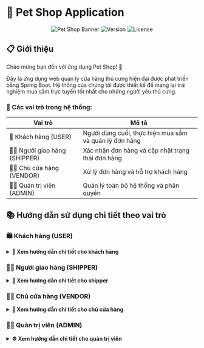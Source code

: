 # 🐾 Pet Shop Application

<div align="center">

![Pet Shop Banner](https://img.shields.io/badge/Pet%20Shop-Spring%20Boot-brightgreen)
![Version](https://img.shields.io/badge/version-1.0.0-blue)
![License](https://img.shields.io/badge/license-MIT-green)

</div>

## 📋 Giới thiệu

Chào mừng bạn đến với ứng dụng Pet Shop! 🎉

Đây là ứng dụng web quản lý cửa hàng thú cưng hiện đại được phát triển bằng Spring Boot. Hệ thống của chúng tôi được thiết kế để mang lại trải nghiệm mua sắm trực tuyến tốt nhất cho những người yêu thú cưng.

### 🔑 Các vai trò trong hệ thống:

| Vai trò | Mô tả |
|---------|--------|
| 👤 Khách hàng (USER) | Người dùng cuối, thực hiện mua sắm và quản lý đơn hàng |
| 👨‍💼 Người giao hàng (SHIPPER) | Xác nhận đơn hàng và cập nhật trạng thái đơn hàng |
| 👨‍💼 Chủ cửa hàng (VENDOR) | Xử lý đơn hàng và hỗ trợ khách hàng |
| 👨‍💻 Quản trị viên (ADMIN) | Quản lý toàn bộ hệ thống và phân quyền |

## 📚 Hướng dẫn sử dụng chi tiết theo vai trò

### 🛍️ Khách hàng (USER)

<details>
<summary><b>📝 Xem hướng dẫn chi tiết cho khách hàng</b></summary>

#### 🔐 Đăng ký tài khoản
```mermaid
graph TD
    A[Truy cập trang chủ] --> B[Click nút Đăng ký]
    B --> C[Điền thông tin]
    C --> D[Click Đăng ký]
    D --> E[Nhận mã OTP qua email]
    E --> F[Xác thực tài khoản]
```

> 💡 **Thông tin cần điền:**
> - 👤 Họ và tên
> - 📧 Email (dùng để đăng nhập)
> - 📱 Số điện thoại
> - 🔒 Mật khẩu
> - 🔐 Xác nhận mật khẩu

#### 🔑 Đăng nhập

<div align="center">
<table>
<tr>
<th>Bước</th>
<th>Hành động</th>
</tr>
<tr>
<td>1️⃣</td>
<td>Click vào nút "Đăng nhập"</td>
</tr>
<tr>
<td>2️⃣</td>
<td>Nhập email và mật khẩu</td>
</tr>
<tr>
<td>3️⃣</td>
<td>Tùy chọn "Ghi nhớ đăng nhập"</td>
</tr>
<tr>
<td>4️⃣</td>
<td>Click "Đăng nhập"</td>
</tr>
</table>
</div>

#### 👤 Quản lý thông tin cá nhân
🔄 **Các thao tác chính:**

<div align="center">

| Tính năng | Mô tả | Icon |
|-----------|--------|------|
| Thông tin cơ bản | Cập nhật họ tên, số điện thoại, ngày sinh | 📝 |
| Đổi mật khẩu | Thay đổi mật khẩu đăng nhập | 🔒 |
| Cập nhật avatar | Tải lên ảnh đại diện mới | 🖼️ |
| Địa chỉ giao hàng | Thêm/sửa địa chỉ nhận hàng | 📍 |

</div>

#### 🛒 Mua sắm

<details>
<summary><b>🔍 Tìm kiếm sản phẩm</b></summary>

- 🏠 Lướt trang chủ
- 🔎 Sử dụng thanh tìm kiếm thông minh
- 📑 Lọc theo danh mục, lọc theo (bán chạy/yêu thích/đánh giá)
- ⚡ Sắp xếp linh hoạt (giá/tên/mới nhất)

</details>

<details>
<summary><b>📦 Xem chi tiết sản phẩm</b></summary>

- 🔍 Xem thông tin chi tiết
- 💰 Kiểm tra giá và khuyến mãi
- 📊 Xem số lượng còn trong kho
- ⭐ Đọc đánh giá từ khách hàng

</details>

<details>
<summary><b>🛍️ Thêm vào giỏ hàng</b></summary>

```mermaid
graph LR
    A[Chọn số lượng] -->|Click| B[Thêm vào giỏ]
    B --> C[Thông báo xác nhận]
    C -->|Tiếp tục mua sắm| A
    C -->|Đến giỏ hàng| D[Xem giỏ hàng]
```

</details>

#### 🛒 Giỏ hàng

<div align="center">

| Chức năng | Thao tác | Icon |
|-----------|----------|------|
| Xem giỏ hàng | Danh sách sản phẩm đã chọn | 📋 |
| Cập nhật số lượng | Tăng/giảm số lượng sản phẩm | ⚖️ |
| Xóa sản phẩm | Loại bỏ sản phẩm khỏi giỏ | 🗑️ |
| Tính tổng tiền | Tự động tính tổng và khuyến mãi | 💰 |

</div>

#### 💳 Thanh toán

<div align="center">

```mermaid
graph TD
    A[Bắt đầu thanh toán] --> B{Chọn phương thức}
    B -->|COD| C[Thanh toán khi nhận hàng]
    B -->|Chuyển khoản| D[Thanh toán qua VietQR]
    
    C --> E[Xác nhận đơn hàng]
    
    D --> F[Hiển thị mã QR]
    F --> G[Quét mã bằng App Ngân hàng]
    G --> H[Xác nhận thanh toán trong app]
    H --> I[Nhận kết quả thành công]
    
    I --> E
    E --> J[Hoàn tất đặt hàng]
```

</div>

> 💡 **Lưu ý về thanh toán:**
> - 🏠 **COD**: Thanh toán khi nhận hàng tại địa chỉ
> - 💳 **VietQR**: Thanh toán bằng cách quét mã QR

#### 📦 Quản lý đơn hàng

<div align="center">

| Trạng thái | Mô tả | Icon |
|------------|-------|------|
| Chờ xác nhận | Đơn hàng mới tạo | ⏳ |
| Đang xử lý | Đang chuẩn bị hàng | 🔄 |
| Đang giao | Đang vận chuyển | 🚚 |
| Đã giao | Giao hàng thành công | ✅ |
| Đã hủy | Đơn hàng bị hủy | ❌ |

</div>

<details>
<summary><b>📋 Chi tiết đơn hàng</b></summary>

- 📝 Xem thông tin sản phẩm
- 🔍 Theo dõi trạng thái 
- 📅 Xem lịch sử giao hàng
- 💬 Nhắn tin với shop

</details>

<details>
<summary><b>❌ Hủy đơn hàng</b></summary>

> ⚠️ **Lưu ý**: Chỉ có thể hủy đơn khi:
> - 🕒 Đơn hàng chưa được xử lý
> - 📝 Có lý do hủy hợp lệ
> - ⏰ Trong thời gian cho phép

</details>

<details>
<summary><b>⭐ Đánh giá sản phẩm</b></summary>

```mermaid
graph TD
    A[Nhận hàng thành công] --> B[Vào mục Đánh giá]
    B --> C[Chọn số sao 1-5]
    C --> D[Viết nhận xét]
    D --> E[Đăng ảnh sản phẩm]
    E --> F[Gửi đánh giá]
```

</details>

</details>

### 👨‍💻 Người giao hàng (SHIPPER)

<details>
<summary><b>🚚 Xem hướng dẫn chi tiết cho shipper</b></summary>

#### 🔐 Truy cập hệ thống

<div align="center">

```mermaid
graph LR
    A[Truy cập trang đăng nhập] -->|Đăng nhập| B[Xác thực tài khoản shipper]
    B -->|Thành công| C[Dashboard shipper]
    B -->|Thất bại| D[Thông báo lỗi]
    D --> A
```

</div>

#### 📦 Quản lý đơn hàng được phân công

<div align="center">

| Tính năng | Icon | Mô tả |
|-----------|------|--------|
| Xem danh sách đơn | 📋 | Hiển thị đơn hàng được phân công giao |
| Tìm kiếm đơn | 🔍 | Tìm theo mã đơn, tên KH, địa chỉ |
| Lọc đơn hàng | ⚙️ | Lọc theo khu vực, trạng thái, ngày |
| Xác nhận nhận đơn | ✅ | Xác nhận đã nhận hàng để giao |
| Cập nhật trạng thái | 🔄 | Cập nhật tiến độ giao hàng |
| Hủy đơn hàng | ❌ | Hủy đơn không thể giao được |
| Xem chi tiết | 👁️ | Xem thông tin chi tiết đơn hàng |

</div>

<details>
<summary><b>📝 Quy trình xử lý đơn hàng</b></summary>

```mermaid
graph LR
    A[Xem đơn được phân công] --> B[Tìm kiếm & Lọc]
    B --> C{Thao tác}
    C --> D[Xác nhận nhận đơn]
    C --> E[Cập nhật trạng thái]
    C --> F[Hủy đơn hàng]
    C --> G[Xem chi tiết đơn]
    D --> H[Lưu thay đổi]
    E --> H
    F --> H
```

</details>

#### 🚚 Quy trình giao hàng chi tiết

<details>
<summary><b>🔄 Cập nhật trạng thái đơn hàng</b></summary>

<div align="center">

| Trạng thái | Icon | Mô tả | Hành động |
|------------|------|--------|-----------|
| Đã nhận hàng | 📥 | Đã nhận hàng từ kho | Xác nhận với hệ thống |
| Đang giao hàng | 🚚 | Đang trên đường giao | Cập nhật vị trí |
| Đã đến nơi | 📍 | Đã đến địa chỉ giao | Thông báo cho KH |
| Giao thành công | ✅ | Đã giao hàng thành công | Xác nhận hoàn tất |
| Giao thất bại | ❌ | Không giao được | Ghi rõ lý do |

</div>

```mermaid
graph TD
    A[Đơn hàng mới] --> B[Xác nhận nhận hàng]
    B --> C[Bắt đầu giao hàng]
    C --> D[Cập nhật: Đang giao]
    D --> E{Đến địa chỉ?}
    E -->|Có| F[Thông báo cho KH]
    E -->|Không| D
    F --> G{KH có nhận?}
    G -->|Có| H[Giao thành công]
    G -->|Không| I[Giao thất bại]
    H --> J[Xác nhận hoàn tất]
    I --> K[Ghi lý do hủy]
```

</details>

<details>
<summary><b>❌ Quy trình hủy đơn hàng</b></summary>

<div align="center">

| Lý do hủy | Mô tả | Yêu cầu bổ sung |
|-----------|-------|-----------------|
| Địa chỉ sai | Không tìm thấy địa chỉ | 📍 Chụp ảnh địa chỉ thực tế |
| KH không liên lạc | Không trả lời điện thoại | 📞 Ghi lại số lần gọi |
| KH từ chối | KH không nhận hàng | 📝 Lý do từ chối |
| Hàng hư hỏng | Sản phẩm bị vỡ/hỏng | 🖼️ Chụp ảnh minh chứng |
| Thời tiết | Thời tiết bất lợi | 🌧️ Ghi rõ điều kiện |

</div>

```mermaid
graph TD
    A[Quyết định hủy đơn] --> B{Chọn lý do}
    B --> C[Địa chỉ sai]
    B --> D[KH không liên lạc]
    B --> E[KH từ chối]
    B --> F[Hàng hư hỏng]
    B --> G[Thời tiết]
    C --> H[Chụp ảnh địa chỉ]
    D --> I[Ghi log cuộc gọi]
    E --> J[Xác nhận lý do]
    F --> K[Chụp ảnh sản phẩm]
    G --> L[Mô tả điều kiện]
    H --> M[Gửi yêu cầu hủy]
    I --> M
    J --> M
    K --> M
    L --> M
```

</details>

#### 📱 Tính năng hỗ trợ shipper

<details>
<summary><b>🗺️ Hỗ trợ định vị và điều hướng</b></summary>

<div align="center">

| Tính năng | Icon | Mô tả |
|-----------|------|--------|
| Xem bản đồ | 🗺️ | Hiển thị vị trí khách hàng trên bản đồ |
| Chỉ đường | 🧭 | Tích hợp Google Maps chỉ đường |
| Lộ trình tối ưu | ⚡ | Gợi ý lộ trình giao hàng hiệu quả |
| Đánh dấu đã giao | 📌 | Đánh dấu các điểm đã giao thành công |

</div>

</details>

<details>
<summary><b>📞 Liên hệ khách hàng</b></summary>

```mermaid
graph TD
    A[Cần liên hệ KH] --> B{Phương thức}
    B --> C[Gọi điện]
    B --> D[Nhắn tin SMS]
    B --> E[Chat trong app]
    C --> F[Ghi chú cuộc gọi]
    D --> G[Mẫu tin nhắn có sẵn]
    E --> H[Chat real-time]
    F --> I[Lưu thông tin]
    G --> I
    H --> I
```

> 💡 **Mẫu tin nhắn tự động:**
> - "Tôi là shipper, đang đến giao đơn hàng [MÃ ĐƠN]"
> - "Tôi đã đến địa chỉ, xin gặp anh/chị để giao hàng"
> - "Không liên lạc được, tôi sẽ quay lại sau 30 phút"

</details>

#### 📊 Báo cáo và thống kê

<details>
<summary><b>📈 Hiệu suất giao hàng</b></summary>

<div align="center">

| Chỉ số | Mô tả | Mục tiêu |
|--------|-------|----------|
| Số đơn giao/ngày | Tổng số đơn đã giao | > 20 đơn |
| Tỷ lệ thành công | % đơn giao thành công | > 95% |
| Thời gian trung bình | Thời gian giao mỗi đơn | < 45 phút |
| Đánh giá KH | Điểm đánh giá từ KH | > 4.5/5 |

</div>

```mermaid
graph LR
    A[Thống kê ngày] --> B[Số đơn đã giao]
    A --> C[Tỷ lệ thành công]
    A --> D[Thời gian TB]
    A --> E[Đánh giá KH]
    B --> F[Báo cáo hiệu suất]
    C --> F
    D --> F
    E --> F
```

</details>

#### ⚠️ Xử lý sự cố

<details>
<summary><b>🚨 Sự cố thường gặp</b></summary>

<div align="center">

| Sự cố | Cách xử lý | Liên hệ hỗ trợ |
|-------|------------|----------------|
| Hàng hư hỏng | 📞 Gọi ngay cho cửa hàng | ☎️ Hotline kho |
| Địa chỉ không tồn tại | 🗺️ Kiểm tra lại tọa độ | 💬 Support địa chỉ |
| KH không có nhà | ⏰ Hẹn giao lại | 📱 Nhắn tin KH |
| Phương tiện hỏng | 🚗 Báo ngay cho quản lý | 🔧 Đội kỹ thuật |

</div>

> 🆘 **Trường hợp khẩn cấp:**
> - Gọi ngay 113 nếu có tình huống nguy hiểm
> - Báo ngay cho quản lý vận chuyển
> - Ưu tiên an toàn cá nhân

</details>

</details>

### 👨‍💼 Chủ cửa hàng (VENDOR)

<details>
<summary><b>📱 Xem hướng dẫn chi tiết cho chủ cửa hàng</b></summary>

#### 🔐 Truy cập hệ thống

<div align="center">

```mermaid
graph LR
    A[Truy cập trang đăng nhập] -->|Đăng nhập| B[Xác thực]
    B -->|Thành công| C[Dashboard]
    B -->|Thất bại| D[Thông báo lỗi]
    D --> A
```

</div>

#### 📦 Quản lý đơn hàng
<div align="center">

| Chức năng | Thao tác | Mô tả |
|-----------|----------|--------|
| 📋 Xem danh sách | Lọc & Tìm kiếm | Quản lý đơn hàng theo trạng thái, mã đơn, ngày |
| ✅ Xác nhận đơn | Xử lý đơn mới | Kiểm tra và xác nhận thông tin đơn hàng |
| 🖨️ In hóa đơn | Xuất hóa đơn | Tạo hóa đơn PDF cho đơn hàng |
| 📝 Ghi chú | Thêm ghi chú | Cập nhật thông tin bổ sung cho đơn hàng |

</div>

#### 🚚 Quản lý giao hàng

```mermaid
graph TD
    A[Đơn đã xác nhận] --> B[Cập nhật vận chuyển]
    B --> C{Trạng thái}
    C -->|Đang giao| D[Cập nhật thông tin shipper]
    C -->|Đã giao| E[Xác nhận hoàn thành]
    C -->|Hoàn hàng| F[Xử lý hoàn trả]
    D --> G[Theo dõi]
    E --> H[Hoàn tất đơn hàng]
    F --> I[Cập nhật kho]
```

#### 📦 Quản lý sản phẩm

<div align="center">

| Tính năng | Icon | Mô tả |
|-----------|------|--------|
| Xem kho | 📊 | Kiểm tra tồn kho realtime |
| Lọc sản phẩm | 🔍 | Tìm kiếm theo danh mục |
| Cập nhật | ✏️ | Sửa thông tin sản phẩm |
| Hình ảnh | 🖼️ | Quản lý ảnh sản phẩm |

</div>

<details>
<summary><b>📝 Quy trình cập nhật sản phẩm</b></summary>

```mermaid
graph LR
    A[Chọn sản phẩm] --> B[Cập nhật thông tin]
    B --> C[Cập nhật giá]
    C --> D[Cập nhật số lượng]
    D --> E[Quản lý ảnh]
    E --> F[Lưu thay đổi]
```

</details>

Chắc chắn rồi, đây là nội dung Quản lý đánh giá được trình bày theo format bạn yêu cầu:

#### ⭐ Quản lý đánh giá

<div align="center">

| Tính năng | Icon | Mô tả |
|-----------|------|--------|
| Xem danh sách | 📝 | Hiển thị toàn bộ đánh giá từ khách hàng |
| Tìm kiếm | 🔍 | Tìm theo tên khách hàng/sản phẩm |
| Lọc thời gian | 📅 | Lọc đánh giá theo khoảng thời gian |
| Tải file | 📁 | Tải xuống ảnh/video đính kèm |
| Xóa đánh giá | 🗑️ | Xóa đánh giá không phù hợp |

</div>

<details>
<summary><b>📝 Quy trình quản lý đánh giá</b></summary>

```mermaid
graph LR
    A[Xem danh sách] --> B[Tìm kiếm & Lọc]
    B --> C[Kiểm tra nội dung]
    C --> D{Tác vụ}
    D --> E[Tải ảnh/video]
    D --> F[Xóa đánh giá]
    E --> G[Hoàn tất]
    F --> G
```

</details>

Chắc chắn rồi, đây là nội dung Quản lý khuyến mãi được trình bày theo format bạn yêu cầu:

#### 🎯 Quản lý khuyến mãi

<div align="center">

| Tính năng | Icon | Mô tả |
|-----------|------|--------|
| Xem danh sách | 📋 | Hiển thị tất cả chương trình khuyến mãi |
| Thêm mới | ➕ | Tạo chương trình khuyến mãi mới |
| Chỉnh sửa | ✏️ | Cập nhật thông tin khuyến mãi |
| Xóa | 🗑️ | Xóa chương trình khuyến mãi |
| Tìm kiếm | 🔍 | Tìm theo mã khuyến mãi |
| Lọc | 📊 | Lọc theo trạng thái, ngày áp dụng |
| Nhập Excel | 📥 | Import danh sách khuyến mãi |
| Xuất Excel | 📤 | Export dữ liệu ra file Excel |

</div>

<details>
<summary><b>📝 Quy trình quản lý khuyến mãi</b></summary>

```mermaid
graph LR
    A[Xem danh sách] --> B[Tìm kiếm & Lọc]
    B --> C{Thao tác}
    C --> D[Thêm mới]
    C --> E[Chỉnh sửa]
    C --> F[Xóa]
    C --> G[Chi tiết]
    C --> H[Nhập/Xuất Excel]
    D --> I[Lưu thông tin]
    E --> I
    F --> I
    H --> I
    G --> B
```

</details>

Chắc chắn rồi, đây là nội dung Lịch sử bán hàng được trình bày theo format bạn yêu cầu:

#### 📊 Lịch sử bán hàng

<div align="center">

| Tính năng | Icon | Mô tả |
|-----------|------|--------|
| Xem danh sách | 📋 | Hiển thị tất cả đơn hàng đã bán |
| Xuất Excel | 📤 | Export lịch sử đơn hàng ra file Excel |
| Theo dõi doanh thu | 💰 | Thống kê doanh thu theo thời gian thực |
| Tìm kiếm | 🔍 | Tìm kiếm đơn hàng theo mã, tên KH |
| Lọc | ⚙️ | Lọc theo trạng thái, ngày tạo, khoảng giá |

</div>

<details>
<summary><b>📝 Quy trình quản lý lịch sử bán hàng</b></summary>

```mermaid
graph LR
    A[Xem danh sách đơn hàng] --> B[Tìm kiếm & Lọc]
    B --> C{Thao tác}
    C --> D[Xem chi tiết đơn]
    C --> E[Xuất Excel]
    C --> F[Theo dõi doanh thu]
    D --> G[Cập nhật trạng thái]
    E --> H[Lưu file]
    F --> I[Xem báo cáo]
```

</details>

#### 💬 Hỗ trợ khách hàng
<div align="center">

| Nhiệm vụ | Thao tác | Trạng thái |
|----------|----------|------------|
| 📩 Tiếp nhận yêu cầu | Kiểm tra & phân loại | 🆕 Mới |
| 💬 Trả lời khách hàng | Chat trực tiếp/Email | 🔄 Đang xử lý |
| ✅ Xác nhận giải quyết | Cập nhật trạng thái | ✔️ Hoàn thành |

</div>

> 💡 **Mẹo hỗ trợ khách hàng:**
> - ⚡ Phản hồi nhanh trong 5 phút
> - 😊 Giao tiếp thân thiện, chuyên nghiệp
> - 📝 Ghi chú lại các vấn đề quan trọng
> - 📊 Theo dõi mức độ hài lòng

</details>

### 👨‍💻 Quản trị viên (ADMIN)

<details>
<summary><b>⚙️ Xem hướng dẫn chi tiết cho quản trị viên</b></summary>

#### 📊 Dashboard & Thống kê

<div align="center">

```mermaid
graph TD
    A[Dashboard] --> B[Thống kê doanh thu]
    A --> C[Quản lý đơn hàng]
    A --> D[Phân tích bán hàng]
    B --> E[Theo ngày/tháng/năm]
    C --> F[Tổng số đơn hàng]
    D --> G[Top sản phẩm]
```

</div>

Chắc chắn rồi, đây là nội dung Quản lý danh mục được trình bày theo format bạn yêu cầu:

#### 📂 Quản lý danh mục

<div align="center">

| Tính năng | Icon | Mô tả |
|-----------|------|--------|
| Xem danh sách | 👁️ | Hiển thị tất cả danh mục sản phẩm |
| Thêm mới | ➕ | Tạo danh mục sản phẩm mới |
| Chỉnh sửa | ✏️ | Cập nhật thông tin danh mục |
| Xóa | 🗑️ | Xóa danh mục sản phẩm |
| Tìm kiếm | 🔍 | Tìm kiếm danh mục theo tên |

</div>

<details>
<summary><b>📝 Quy trình quản lý danh mục</b></summary>

```mermaid
graph LR
    A[Xem danh sách] --> B[Tìm kiếm]
    B --> C{Thao tác}
    C --> D[Thêm mới]
    C --> E[Chỉnh sửa]
    C --> F[Xóa]
    C --> G[Xem chi tiết]
    D --> H[Lưu thông tin]
    E --> H
    F --> H
    G --> B
```

</details>

Chắc chắn rồi! Dưới đây là nội dung Quản lý sản phẩm đã được chỉnh sửa để phù hợp hơn với quyền quản trị toàn diện cho các cửa hàng.

#### 🛍️ Quản lý sản phẩm (Toàn quyền)

<div align="center">

| Tính năng | Icon | Mô tả |
|-----------|------|--------|
| Xem danh sách | 👁️ | Hiển thị toàn bộ sản phẩm |
| Thêm mới | ➕ | Tạo sản phẩm hoàn toàn mới |
| Chỉnh sửa | ✏️ | Cập nhật mọi thông tin sản phẩm |
| Xóa | 🗑️ | Xóa vĩnh viễn sản phẩm |
| Tìm kiếm | 🔍 | Tìm theo tên, mã SKU |
| Lọc | ⚙️ | Lọc theo danh mục, trạng thái, kho |
| Nhập Excel | 📥 | Import hàng loạt từ file Excel |
| Xuất Excel | 📤 | Export dữ liệu sản phẩm ra Excel |

</div>

<details>
<summary><b>📝 Quy trình quản lý sản phẩm</b></summary>

```mermaid
graph LR
    A[Xem danh sách] --> B[Tìm kiếm & Lọc]
    B --> C{Thao tác}
    C --> D[Thêm mới]
    C --> E[Chỉnh sửa]
    C --> F[Xóa]
    C --> G[Nhập/Xuất Excel]
    C --> H[Xem chi tiết]
    D --> I[Lưu thông tin]
    E --> I
    F --> I
    G --> I
```

</details>

Chắc chắn rồi! Dưới đây là nội dung Quản lý người dùng đã được chỉnh sửa để đầy đủ và chi tiết hơn.

#### 👥 Quản lý người dùng

<div align="center">

| Tính năng | Icon | Mô tả |
|-----------|------|--------|
| Xem danh sách | 👁️ | Hiển thị toàn bộ người dùng |
| Thêm mới | ➕ | Tạo tài khoản người dùng mới |
| Chỉnh sửa | ✏️ | Cập nhật thông tin người dùng |
| Xóa | 🗑️ | Xóa tài khoản người dùng |
| Cấp quyền | 🔐 | Phân quyền truy cập hệ thống |
| Cập nhật trạng thái | 🔄 | Kích hoạt/Khóa tài khoản |
| Tìm kiếm | 🔍 | Tìm theo tên, email, SĐT |
| Lọc | ⚙️ | Lọc theo vai trò, trạng thái |
| Xuất Excel | 📤 | Export dữ liệu người dùng |

</div>

<details>
<summary><b>📝 Quy trình quản lý người dùng</b></summary>

```mermaid
graph LR
    A[Xem danh sách] --> B[Tìm kiếm & Lọc]
    B --> C{Thao tác}
    C --> D[Thêm mới]
    C --> E[Chỉnh sửa]
    C --> F[Xóa]
    C --> G[Cấp quyền]
    C --> H[Cập nhật trạng thái]
    C --> I[Xuất Excel]
    D --> J[Lưu thông tin]
    E --> J
    F --> J
    G --> J
    H --> J
```

</details>

<details>
<summary><b>👤 Quản lý khách hàng</b></summary>

<div align="center">

| Chức năng | Mô tả chi tiết | Trạng thái |
|-----------|----------------|------------|
| **Thông tin tài khoản** | Xem & chỉnh sửa profile, lịch sử mua hàng | Đang hoạt động |
| **Quản lý trạng thái** | Kích hoạt/Khóa tài khoản vi phạm | Đã khóa |
| **Lịch sử giao dịch** | Theo dõi đơn hàng, điểm tích lũy | Đang chờ xử lý |

</div>

</details>

#### 📦 Quản lý đơn hàng

<div align="center">

| Tính năng | Icon | Mô tả |
|-----------|------|--------|
| Xem danh sách | 📋 | Hiển thị tất cả đơn hàng theo phương thức thanh toán |
| Tìm kiếm | 🔍 | Tìm theo mã đơn, tên KH, SĐT |
| Lọc đơn hàng | ⚙️ | Lọc theo trạng thái, ngày tạo, phương thức |
| Cập nhật trạng thái | 🔄 | Thay đổi trạng thái đơn hàng |
| Theo dõi đơn hàng | 📱 | Xem lịch sử cập nhật và vị trí |
| Xem chi tiết | 👁️ | Xem thông tin chi tiết đơn hàng |

</div>

<details>
<summary><b>📝 Quy trình quản lý đơn hàng</b></summary>

```mermaid
graph LR
    A[Xem danh sách đơn hàng] --> B[Lọc theo PT thanh toán]
    B --> C{COD}
    B --> D{VietQR}
    C --> E[Tìm kiếm & Lọc]
    D --> E
    E --> F{Thao tác}
    F --> G[Cập nhật trạng thái]
    F --> H[Theo dõi đơn]
    F --> I[Xem chi tiết]
    G --> J[Lưu thay đổi]
    H --> K[Hiển thị lộ trình]
```

</details>

<details>
<summary><b>💰 Phân loại theo phương thức thanh toán</b></summary>

<div align="center">

| Phương thức | Icon | Trạng thái phổ biến | Xử lý |
|-------------|------|---------------------|--------|
| **COD** | 📦 | Chờ xác nhận, Đang giao, Thành công | Cập nhật trạng thái giao hàng |
| **VietQR** | 💳 | Chờ thanh toán, Đã thanh toán, Đang giao | Xác nhận thanh toán tự động |

</div>

</details>

<details>
<summary><b>🔄 Vòng đời đơn hàng</b></summary>

```mermaid
graph TD
    A[Đơn hàng mới] --> B{Xác nhận PT thanh toán}
    B -->|COD| C[Chờ xác nhận]
    B -->|VietQR| D[Chờ thanh toán]
    D --> E[Đã thanh toán]
    C --> F[Đã xác nhận]
    E --> F
    F --> G[Đang đóng gói]
    G --> H[Đang giao hàng]
    H --> I[Giao thành công]
    H --> J[Giao thất bại]
    I --> K[Hoàn tất]
    J --> L[Đơn hủy]
```

#### ⭐ Quản lý đánh giá toàn hệ thống

<div align="center">

| Tính năng | Icon | Mô tả |
|-----------|------|--------|
| Xem danh sách | 📝 | Hiển thị tất cả đánh giá từ mọi cửa hàng |
| Tìm kiếm | 🔍 | Tìm theo tên KH, sản phẩm, cửa hàng |
| Lọc đa điều kiện | ⚙️ | Lọc theo cửa hàng, sao, thời gian |
| Tải file đính kèm | 📁 | Tải ảnh/video từ đánh giá |
| Ẩn/Hiện đánh giá | 👁️ | Kiểm duyệt nội dung hiển thị |
| Xóa đánh giá | 🗑️ | Xóa đánh giá vi phạm |
| Phản hồi đánh giá | 💬 | Phản hồi đánh giá từ quản trị |
| Xuất báo cáo | 📊 | Xuất Excel thống kê đánh giá |

</div>

<details>
<summary><b>📝 Quy trình quản lý đánh giá</b></summary>

```mermaid
graph LR
    A[Xem tất cả đánh giá] --> B[Lọc theo cửa hàng]
    B --> C[Tìm kiếm đa điều kiện]
    C --> D{Thao tác}
    D --> E[Kiểm duyệt nội dung]
    D --> F[Tải file đính kèm]
    D --> G[Phản hồi đánh giá]
    D --> H[Ẩn/Hiện đánh giá]
    D --> I[Xóa đánh giá]
    D --> J[Xuất báo cáo]
    E --> K[Lưu thay đổi]
    F --> K
    G --> K
    H --> K
    I --> K
    J --> K
```

</details>

<details>
<summary><b>🏪 Phân loại theo cửa hàng</b></summary>

<div align="center">

| Tiêu chí | Mô tả | Thao tác |
|----------|-------|----------|
| **Lọc cửa hàng** | Chọn 1 hoặc nhiều cửa hàng | Dropdown đa chọn |
| **Đánh giá theo sao** | 1-5 sao, có thể lọc theo khoảng | ⭐⭐⭐⭐⭐ |
| **Trạng thái hiển thị** | Đang hiển thị, Đã ẩn | Badge màu |
| **Thời gian** | Theo ngày, tuần, tháng, quý | Date picker |

</div>

</details>

<details>
<summary><b>🛡️ Quy trình kiểm duyệt</b></summary>

```mermaid
graph TD
    A[Đánh giá mới từ cửa hàng] --> B{Kiểm tra nội dung}
    B -->|Hợp lệ| C[Hiển thị công khai]
    B -->|Vi phạm| D[Ẩn hoặc xóa]
    C --> E[Gửi thông báo cho KH]
    D --> F[Lưu nhật ký kiểm duyệt]
```
#### 🚚 Quản lý vận chuyển

<div align="center">

| Tính năng | Icon | Mô tả |
|-----------|------|--------|
| Xem danh sách | 👁️ | Hiển thị tất cả dịch vụ vận chuyển |
| Thêm mới | ➕ | Thêm dịch vụ vận chuyển mới |
| Chỉnh sửa | ✏️ | Cập nhật thông tin vận chuyển |
| Xóa | 🗑️ | Xóa dịch vụ vận chuyển |
| Tìm kiếm | 🔍 | Tìm theo tên dịch vụ, nhà cung cấp |
| Sắp xếp | 📊 | Sắp xếp theo tên, phí vận chuyển |
| Xem chi tiết | 📋 | Xem thông tin chi tiết dịch vụ |

</div>

<details>
<summary><b>📝 Quy trình quản lý vận chuyển</b></summary>

```mermaid
graph LR
    A[Xem danh sách] --> B[Tìm kiếm]
    B --> C[Sắp xếp]
    C --> D{Thao tác}
    D --> E[Thêm mới]
    D --> F[Chỉnh sửa]
    D --> G[Xóa]
    D --> H[Xem chi tiết]
    E --> I[Lưu thông tin]
    F --> I
    G --> I
    H --> B
```

</details>

<details>
<summary><b>📦 Thông tin dịch vụ vận chuyển</b></summary>

<div align="center">

| Thông tin | Mô tả | Bắt buộc |
|-----------|-------|----------|
| **Tên dịch vụ** | Tên nhà vận chuyển (GHTK, GHN, Viettel Post...) | ✅ |
| **Phí vận chuyển** | Chi phí cho mỗi đơn hàng | ✅ |
| **Thời gian giao** | Số ngày dự kiến giao hàng | ✅ |
| **Khu vực áp dụng** | Phạm vi giao hàng (Toàn quốc/Từng khu vực) | ✅ |
| **Trạng thái** | Đang hoạt động/Tạm dừng | ✅ |
| **Mô tả** | Thông tin bổ sung về dịch vụ | ❌ |

</div>

</details>

<details>
<summary><b>💰 Sắp xếp theo chi phí</b></summary>

```mermaid
graph TD
    A[Danh sách vận chuyển] --> B{Sắp xếp theo}
    B --> C[Phí tăng dần]
    B --> D[Phí giảm dần]
    B --> E[Tên A-Z]
    B --> F[Tên Z-A]
    C --> G[Hiển thị kết quả]
    D --> G
    E --> G
    F --> G
```

## Yêu cầu hệ thống
- Java Development Kit (JDK) 8 trở lên
- Maven
- SQL Server
- IDE (khuyến nghị sử dụng Eclipse hoặc IntelliJ IDEA)

## Cài đặt và Chạy ứng dụng

### 1. Cấu hình Database
1. Tạo database trong SQL Server
2. Cập nhật thông tin kết nối database trong file `application.properties`:
   ```properties
   spring.datasource.url=jdbc:sqlserver://[YOUR_SERVER_NAME]:1433;databaseName=[YOUR_DATA]
   spring.datasource.username=sa
   spring.datasource.password=[YOUR_PASS]
   ```

### 2. Chạy ứng dụng
1. Clone repository về máy
2. Mở terminal/command prompt tại thư mục dự án
3. Chạy lệnh: `mvn spring-boot:run`
4. Truy cập ứng dụng tại: `http://localhost:8080`

## Các chức năng chính

### 1. Quản lý người dùng
- **Đăng ký tài khoản**: 
  - Truy cập `/register`
  - Điền thông tin cá nhân
  - Xác thực email thông qua mã OTP được gửi đến email đăng ký

- **Đăng nhập**: 
  - Truy cập `/login`
  - Đăng nhập bằng email và mật khẩu
  - Hệ thống sử dụng JWT token để xác thực

### 2. Quản lý sản phẩm
- Xem danh sách sản phẩm
- Tìm kiếm sản phẩm
- Lọc sản phẩm theo danh mục
- Xem chi tiết sản phẩm

### 3. Giỏ hàng và Đặt hàng
- Thêm sản phẩm vào giỏ hàng
- Cập nhật số lượng sản phẩm
- Xóa sản phẩm khỏi giỏ hàng
- Đặt hàng và chọn phương thức thanh toán

### 4. Thanh toán
#### Thanh toán qua VietQR
1. Chọn phương thức thanh toán VietQR
2. Xem chi tiết hóa đơn thanh toán
3. Được chuyển đến cổng thanh toán VietQR
4. Hoàn tất thanh toán và chờ redirect về trang callback

### 5. Quản lý đơn hàng
- Xem lịch sử đơn hàng
- Theo dõi trạng thái đơn hàng
- Hủy đơn hàng (nếu chưa xử lý)

### 6. Tính năng Admin
- Quản lý danh mục sản phẩm
- Quản lý sản phẩm (thêm, sửa, xóa)
- Quản lý đơn hàng
- Quản lý người dùng
- Quản lý đánh giá
- Quản lý vận chuyển
- Xem thống kê và báo cáo

### 7. Tính năng Vendor
- Quản lý sản phẩm (thêm, sửa, xóa)
- Quản lý đơn hàng
- Quản lý đánh giá
- Quản lý khuyến mãi
- Tương tác với người dùng
- Xem thống kê và báo cáo

### 8. Tính năng Shipper
- Xác nhận đơn hàng
- Cập nhật trạng thái đơn hàng
  
## Upload Files
- Hỗ trợ upload ảnh sản phẩm
- Giới hạn kích thước file: 10MB
- Đường dẫn lưu trữ ảnh: `uploads/images/`

## Cấu hình Email
Ứng dụng sử dụng Gmail SMTP để gửi email:
- Host: smtp.gmail.com
- Port: 587
- Yêu cầu xác thực: Có
- Sử dụng TLS: Có

## Xử lý lỗi thường gặp

### 1. Lỗi kết nối database
- Kiểm tra SQL Server đã chạy chưa
- Xác nhận thông tin kết nối trong application.properties
- Đảm bảo database DTA_PET đã được tạo

### 2. Lỗi thanh toán
- Kiểm tra cấu hình VNPay/MoMo trong application.properties
- Đảm bảo đường dẫn callback đúng
- Kiểm tra log để xem chi tiết lỗi

### 3. Lỗi upload file
- Kiểm tra thư mục uploads có tồn tại và có quyền ghi
- Đảm bảo kích thước file không vượt quá 10MB

## 🔄 Quy trình làm việc và bảo mật

### 📦 Quy trình xử lý đơn hàng

<div align="center">

```mermaid
stateDiagram-v2
    [*] --> NEW: Đặt hàng
    NEW --> CONFIRMED: Xác nhận
    CONFIRMED --> PROCESSING: Chuẩn bị
    PROCESSING --> SHIPPING: Giao hàng
    SHIPPING --> DELIVERED: Thành công
    SHIPPING --> FAILED: Thất bại
    DELIVERED --> COMPLETED: Xác nhận
    FAILED --> CANCELLED: Hủy đơn
```

</div>

<details>
<summary><b>📋 Chi tiết các trạng thái</b></summary>

| Trạng thái | Mô tả | Thao tác |
|------------|-------|----------|
| 🆕 NEW | Đơn hàng mới | Chờ xác nhận |
| ✅ CONFIRMED | Đã xác nhận | Chuẩn bị hàng |
| 🔄 PROCESSING | Đang xử lý | Đóng gói |
| 🚚 SHIPPING | Đang giao | Theo dõi |
| 📦 DELIVERED | Đã giao | Chờ xác nhận |
| ✨ COMPLETED | Hoàn tất | Đánh giá |
| ❌ FAILED | Giao thất bại | Xử lý lại |
| 🚫 CANCELLED | Đã hủy | Hoàn tiền |

</details>

> 💡 **Tự động hóa:**
> - 🔄 Tự động cập nhật kho
> - 📧 Gửi email thông báo
> - 📱 Push notification
> - 💰 Xử lý hoàn tiền

### ⚠️ Quy trình xử lý khiếu nại

<div align="center">

```mermaid
sequenceDiagram
    participant C as Khách hàng
    participant S as Nhân viên
    participant A as Admin
    
    C->>S: Tạo khiếu nại
    Note over C,S: Đính kèm hình ảnh & lý do
    S->>S: Kiểm tra thông tin
    S->>A: Đề xuất giải pháp
    A->>S: Phê duyệt/Từ chối
    S->>C: Phản hồi khách hàng
    alt Đồng ý hoàn tiền
        A->>S: Duyệt hoàn tiền
        S->>C: Xử lý hoàn tiền
    else Từ chối hoàn tiền
        S->>C: Giải thích lý do
    end
```

</div>

### 🔒 Bảo mật và quyền hạn

<details>
<summary><b>🛡️ Hệ thống bảo mật</b></summary>

<div align="center">

| Lớp bảo mật | Công nghệ | Mô tả |
|-------------|-----------|--------|
| 🔐 Xác thực | JWT + OAuth2 | Quản lý phiên đăng nhập |
| 🔒 Mã hóa | BCrypt | Bảo vệ mật khẩu |
| 🛡️ API | Spring Security | Kiểm soát truy cập |
| 📱 2FA | Google Auth | Xác thực 2 lớp |

</div>

</details>

<details>
<summary><b>🚦 Kiểm soát truy cập</b></summary>

```mermaid
graph TD
    A[Request] --> B{JWT Valid?}
    B -->|Yes| C{Role Check}
    B -->|No| D[Reject]
    C -->|Pass| E[Allow]
    C -->|Fail| D
```

#### 🔑 Phân quyền chi tiết

| Tài nguyên | Anonymous | User | Staff | Admin |
|------------|-----------|------|--------|--------|
| Xem sản phẩm | ✅ | ✅ | ✅ | ✅ |
| Đặt hàng | ❌ | ✅ | ✅ | ✅ |
| Quản lý đơn | ❌ | ⚡ | ✅ | ✅ |
| Cấu hình | ❌ | ❌ | ⚡ | ✅ |

> ✅ Được phép | ⚡ Hạn chế | ❌ Không được phép

</details>

#### 3.1. Xác thực và phân quyền
- Sử dụng JWT (JSON Web Token):
  - Token có hiệu lực 24 giờ
  - Refresh token có hiệu lực 7 ngày
  - Tự động gia hạn khi hoạt động
- Phân quyền chi tiết:
  - USER: Quyền cơ bản của khách hàng
  - STAFF: Quyền xử lý đơn và hỗ trợ
  - ADMIN: Toàn quyền quản trị hệ thống

#### 3.2. Bảo mật thông tin
- Mã hóa mật khẩu bằng BCrypt
- Mã hóa thông tin thanh toán
- HTTPS cho mọi giao tiếp
- Giới hạn số lần đăng nhập sai
- Xác thực 2 yếu tố cho admin

#### 3.3. Bảo vệ API
- CORS được cấu hình chặt chẽ
- Rate limiting cho API
- Validation cho mọi đầu vào
- Logging mọi hoạt động quan trọng

#### 3.4. Quy trình backup
- Backup database tự động mỗi ngày
- Backup hình ảnh định kỳ
- Lưu trữ log 30 ngày
- Khôi phục dữ liệu khi cần

### 4. Xử lý lỗi và sự cố

#### 4.1. Lỗi thanh toán
- Kiểm tra kết nối cổng thanh toán
- Xác nhận mã giao dịch
- Đối soát tự động
- Quy trình xử lý hoàn tiền

#### 4.2. Lỗi đơn hàng
- Kiểm tra tồn kho thời gian thực
- Xử lý conflict đặt hàng
- Cập nhật trạng thái tự động
- Thông báo cho khách hàng

### 🔧 Xử lý lỗi và sự cố

<details>
<summary><b>💳 Xử lý lỗi thanh toán</b></summary>

```mermaid
flowchart TD
    A[Lỗi thanh toán] --> B{Loại lỗi}
    B -->|Kết nối| C[Kiểm tra API]
    B -->|Giao dịch| D[Đối soát]
    B -->|Hoàn tiền| E[Xử lý hoàn trả]
    C --> F[Thử lại]
    D --> G[Xác nhận với cổng thanh toán]
    E --> H[Cập nhật trạng thái]
```

#### 🚨 Quy trình xử lý

1. **Kiểm tra ngay:**
   - 📡 Kết nối API
   - 🔍 Mã giao dịch
   - 💰 Số tiền

2. **Thông báo:**
   - 📱 SMS
   - 📧 Email
   - 🔔 App notification

3. **Giải quyết:**
   - ⚡ Thử lại giao dịch
   - 🔄 Chuyển phương thức khác
   - 💸 Xử lý hoàn tiền
</details>

<details>
<summary><b>🔍 Theo dõi hệ thống</b></summary>

<div align="center">

| Monitoring | Tools | Alert |
|------------|-------|-------|
| 📊 CPU/RAM | Grafana | > 80% |
| 💾 Disk | Prometheus | > 90% |
| 🌐 Network | Pingdom | < 95% |
| 🔐 Security | Wazuh | Real-time |

</div>

#### 🚀 Auto-scaling

```mermaid
graph TD
    A[Monitor Load] --> B{CPU > 80%?}
    B -->|Yes| C[Scale Up]
    B -->|No| D{CPU < 30%?}
    D -->|Yes| E[Scale Down]
    D -->|No| A
    C --> F[Add Instance]
    E --> G[Remove Instance]
    F --> A
    G --> A
```

#### ⚡ Failover Strategy

1. **Phát hiện:**
   - 🔍 Health check
   - ⏱️ Response time
   - 🎯 Error rate

2. **Xử lý:**
   - 🔄 Auto restart
   - 🔀 Load balancing
   - 🚀 Server rotation

3. **Khôi phục:**
   - 💾 Backup restore
   - 🔧 Config sync
   - 📊 Data validation

</details>

### 📞 Hỗ trợ và liên hệ

<div align="center">

| Kênh | Thông tin | Thời gian |
|------|-----------|-----------|
| 📧 Email | support@petshop.com | 24/7 |
| ☎️ Hotline | 1800-xxxx | 8AM-10PM |
| 💬 Live Chat | Website/App | 24/7 |
| 📱 Zalo | @petshop | 8AM-9PM |

</div>

> 💡 **Thời gian phản hồi:**
> - ⚡ Khẩn cấp: 15 phút
> - 🔄 Thông thường: 2 giờ
> - 📝 Góp ý: 24 giờ

---
<div align="center">

### 🌟 Cảm ơn bạn đã sử dụng Pet Shop! 🐾

</div>

## Hỗ trợ và liên hệ
Nếu có bất kỳ vấn đề hoặc câu hỏi nào, vui lòng liên hệ:
- Email: caongocthien1902@gmail.com
